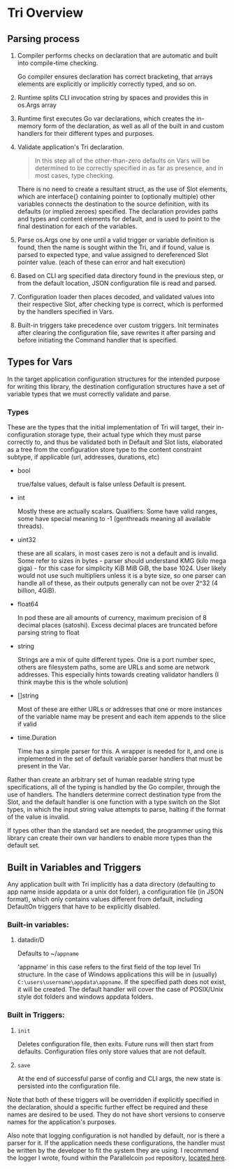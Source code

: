 # Tri Overview

## Parsing process

1. Compiler performs checks on declaration that are automatic and built into compile-time checking.
   
   Go compiler ensures declaration has correct bracketing, that arrays elements are explicitly or implicitly correctly typed, and so on.

3. Runtime splits CLI invocation string by spaces and provides this in os.Args array

4. Runtime first executes Go var declarations, which creates the in-memory form of the declaration, as well as all of the built in and custom handlers for their different types and purposes.

5. Validate application's Tri declaration.
   
   > In this step all of the other-than-zero defaults on Vars will be determined to be correctly specified in as far as presence, and in most cases, type checking. 
   
   There is no need to create a resultant struct, as the use of Slot elements, which are interface{} containing pointer to (optionally multiple) other variables connects the destination to the source definition, with its defaults (or implied zeroes) specified. The declaration provides paths and types and content elements for default, and is used to point to the final destination for each of the variables.

6. Parse os.Args one by one until a valid trigger or variable definition is found, then the name is sought within the Tri, and if found, value is parsed to expected type, and value assigned to dereferenced Slot pointer value. (each of these can error and halt execution)

7. Based on CLI arg specified data directory found in the previous step, or from the default location, JSON configuration file is read and parsed.

8. Configuration loader then places decoded, and validated values into their respective Slot, after checking type is correct, which is performed by the handlers specified in Vars.

9. Built-in triggers take precedence over custom triggers. Init terminates after clearing the configuration file, save rewrites it after parsing and before initiating the Command handler that is specified.

## Types for Vars

In the target application configuration structures for the intended purpose for writing this library, the destination configuration structures have a set of variable types that we must correctly validate and parse.

### Types

These are the types that the initial implementation of Tri will target, their in-configuration storage type, their actual type which they must parse correctly to, and thus be validated both in Default and Slot lists, elaborated as a tree from the configuration store type to the content constraint subtype, if applicable (url, addresses, durations, etc)

- bool

   true/false values, default is false unless Default is present.

- int

   Mostly these are actually scalars. Qualifiers: Some have valid ranges, some have special meaning to -1 (genthreads meaning all available threads).

- uint32

   these are all scalars, in most cases zero is not a default and is invalid. Some refer to sizes in bytes - parser should understand KMG (kilo mega giga) - for this case for simplicity KiB MiB GiB, the base 1024. User likely would not use such multipliers unless it is a byte size, so one parser can handle all of these, as their outputs generally can not be over 2^32 (4 billion, 4GiB).

- float64

   In pod these are all amounts of currency, maximum precision of 8 decimal places (satoshi). Excess decimal places are truncated before parsing string to float

- string

   Strings are a mix of quite different types. One is a port number spec, others are filesystem paths, some are URLs and some are network addresses. This especially hints towards creating validator handlers (I think maybe this is the whole solution)

- []string

   Most of these are either URLs or addresses that one or more instances of the variable name may be present and each item appends to the slice if valid

- time.Duration

   Time has a simple parser for this. A wrapper is needed for it, and one is implemented in the set of default variable parser handlers that must be present in the Var.

Rather than create an arbitrary set of human readable string type specifications, all of the typing is handled by the Go compiler, through the use of handlers. The handlers determine correct destination type from the Slot, and the default handler is one function with a type switch on the Slot types, in which the input string value attempts to parse, halting if the format of the value is invalid.

If types other than the standard set are needed, the programmer using this library can create their own var handlers to enable more types than the default set.

## Built in Variables and Triggers

Any application built with Tri implicitly has a data directory (defaulting to app name inside appdata or a unix dot folder), a configuration file (in JSON format), which only contains values different from default, including DefaultOn triggers that have to be explicitly disabled.

### Built-in variables:

1. datadir/D

   Defaults to ~/`appname`

   'appname' in this case refers to the first field of the top level Tri structure. In the case of Windows applications this will be in (usually) `C:\users\username\appdata\appname`. If the specified path does not exist, it will be created. The default handler will cover the case of POSIX/Unix style dot folders and windows appdata folders.

### Built in Triggers:

1. `init`

   Deletes configuration file, then exits. Future runs will then start from defaults. Configuration files only store values that are not default.

3. `save`
   
   At the end of successful parse of config and CLI args, the new state is persisted into the configuration file.

Note that both of these triggers will be overridden if explicitly specified in the declaration, should a specific further effect be required and  these names are desired to be used. They do not have short versions to conserve names for the application's purposes.

Also note that logging configuration is not handled by default, nor is there a parser for it. If the application needs these configurations, the handler must be written by the developer to fit the system they are using. I recommend the logger I wrote, found within the Parallelcoin `pod` repository, [located here](https://github.com/parallelcointeam/pod/tree/master/pkg/util/clog).